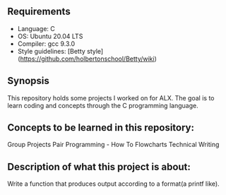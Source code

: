 ## Requirements
* Language: C
* OS: Ubuntu 20.04 LTS
* Compiler: gcc 9.3.0
* Style guidelines: [Betty style] (https://github.com/holbertonschool/Betty/wiki)

## Synopsis
This repository holds some projects I worked on for ALX. The goal is to learn coding and concepts through the C programming language.

## Concepts to be learned in this repository:
Group Projects
Pair Programming - How To
Flowcharts
Technical Writing

## Description of what this project is about:

Write a function that produces output according to a format(a printf like).

